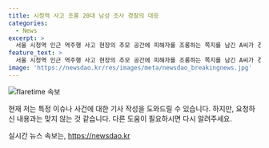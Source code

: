 ```yaml
---
title: 시청역 사고 조롱 20대 남성 조사 경찰의 대응
categories:
  - News
excerpt: >
  서울 시청역 인근 역주행 사고 현장의 추모 공간에 피해자를 조롱하는 쪽지를 남긴 A씨가 경찰에 자진 출석해 사자명예훼손 혐의로 입건되었습니다. A씨는 해당 공간에 모욕적인 글을 남긴 혐의를 받고, 또 다른 모욕투의 쪽지글도 발견돼 조사 중입니다. 서울경찰청 사이버수사대는 사망자에 대한 모욕성 게시글 3건에 대한 조사에 착수했습니다. 현황을 계속 업데이트할 예정입니다. (문승욱 기자) #시청역 #조롱글 #입건
feature_text: >
  서울 시청역 인근 역주행 사고 현장의 추모 공간에 피해자를 조롱하는 쪽지를 남긴 A씨가 경찰에 자진 출석해 사자명예훼손 혐의로 입건되었습니다. A씨는 해당 공간에 모욕적인 글을 남긴 혐의를 받고, 또 다른 모욕투의 쪽지글도 발견돼 조사 중입니다. 서울경찰청 사이버수사대는 사망자에 대한 모욕성 게시글 3건에 대한 조사에 착수했습니다. 현황을 계속 업데이트할 예정입니다. (문승욱 기자) #시청역 #조롱글 #입건
image: 'https://newsdao.kr/res/images/meta/newsdao_breakingnews.jpg'
---
```


<p><img src="https://newsdao.kr/res/images/meta/newsdao_breakingnews.jpg" alt="flaretime 속보" /></p>

<p>현재 저는 특정 이슈나 사건에 대한 기사 작성을 도와드릴 수 있습니다. 하지만, 요청하신 내용과는 맞지 않는 것 같습니다. 다른 도움이 필요하시면 다시 알려주세요.</p>
실시간 뉴스 속보는, <a href="https://newsdao.kr" rel="dofollow">https://newsdao.kr</a>


